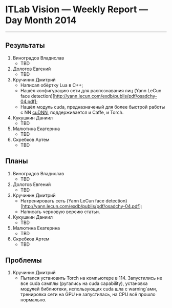 # ITLab Vision — Weekly Report — Day Month 2014

----------------

## Результаты

  1. Виноградов Владислав
     - TBD
  1. Долотов Евгений
     - TBD
  1. Кручинин Дмитрий
     - Написал обёртку Lua в С++;
     - Нашёл конфигурацию сети для распознавания лиц (Yann LeCun face detection)[http://yann.lecun.com/exdb/publis/pdf/osadchy-04.pdf];
     - Нашёл модуль cuda, предназначеный для более быстрой работы с NN [cuDNN](https://developer.nvidia.com/cuDNN), поддерживается и Caffe, и Torch.
  1. Кукушкин Даниил
     - TBD
  1. Малютина Екатерина
     - TBD
  1. Скребков Артем
     - TBD

## Планы

  1. Виноградов Владислав
     - TBD
  1. Долотов Евгений
     - TBD
  1. Кручинин Дмитрий
     - Натренировать сеть (Yann LeCun face detection)[http://yann.lecun.com/exdb/publis/pdf/osadchy-04.pdf];
     - Написать черновую версию статьи.
  1. Кукушкин Даниил
     - TBD
  1. Малютина Екатерина
     - TBD
  1. Скребков Артем
     - TBD

## Проблемы
  1. Кручинин Дмитрий
     - Пытался установить Torch на компьютере в 114. Запустились не все cuda сэмплы (ругались на cuda capability), установка модулей библиотеки, использующих cuda шла с warning`ами, тренировка сети на GPU не запустилась, на CPU всё прошло нормально.
     